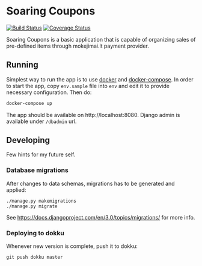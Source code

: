 # Soaring Coupons

[![Build Status](https://travis-ci.org/kedder/soaring-coupons.png?branch=master)](https://travis-ci.org/kedder/soaring-coupons)
[![Coverage Status](https://coveralls.io/repos/kedder/soaring-coupons/badge.png)](https://coveralls.io/r/kedder/soaring-coupons)

Soaring Coupons is a basic application that is capable of organizing sales of
pre-defined items through mokejimai.lt payment provider.

## Running

Simplest way to run the app is to use [docker](https://www.docker.com/) and
[docker-compose](https://docs.docker.com/compose/). In order to start the app,
copy `env.sample` file into `env` and edit it to provide necessary
configuration. Then do:

```sh
docker-compose up
```

The app should be available on http://localhost:8080. Django admin is available
under `/dbadmin` url.


## Developing

Few hints for my future self.

### Database migrations

After changes to data schemas, migrations has to be generated and applied:

```
./manage.py makemigrations
./manage.py migrate
```

See https://docs.djangoproject.com/en/3.0/topics/migrations/ for more info.

### Deploying to dokku

Whenever new version is complete, push it to dokku:

```
git push dokku master
```
